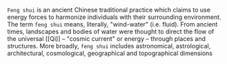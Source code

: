 `Feng shui` is an ancient Chinese traditional practice which claims to use energy forces to harmonize individuals with their surrounding environment. The term `feng shui` means, literally, "wind-water" (i.e. fluid). From ancient times, landscapes and bodies of water were thought to direct the flow of the universal [[Qi]] – "cosmic current" or energy – through places and structures. More broadly, `feng shui` includes astronomical, astrological, architectural, cosmological, geographical and topographical dimensions